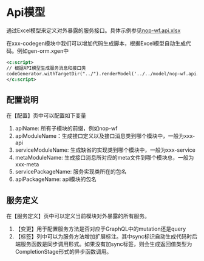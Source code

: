 # Api模型

通过Excel模型来定义对外暴露的服务接口。具体示例参见[nop-wf.api.xlsx](https://gitee.com/canonical-entropy/nop-entropy/blob/master/nop-wf/model/nop-wf.api.xlsx)

在xxx-codegen模块中我们可以增加代码生成脚本，根据Excel模型自动生成代码。例如gen-orm.xgen中

```xml
<c:script>
// 根据API模型生成服务消息和接口类
codeGenerator.withTargetDir("../").renderModel('../../model/nop-wf.api.xlsx','/nop/templates/api', '/',$scope);
</c:script>
```

## 配置说明

在【配置】页中可以配置如下变量

1. apiName: 所有子模块的前缀，例如nop-wf
2. apiModuleName：生成接口定义以及接口消息类到哪个模块中，一般为xxx-api
3. serviceModuleName: 生成缺省的实现类到哪个模块中，一般为xxx-service
4. metaModuleName: 生成接口消息所对应的meta文件到哪个模块总，一般为xxx-meta
5. servicePackageName: 服务实现类所在的包名
6. apiPackageName: api模块的包名

## 服务定义

在【服务定义】页中可以定义当前模块对外暴露的所有服务。

1. 【变更】用于配置服务方法是否对应于GraphQL中的mutation还是query
2. 【标签】列中可以为服务方法增加扩展标注。其中sync标识自动生成代码时后端服务函数是同步调用形式。如果没有加sync标签，则会生成返回值类型为CompletionStage形式的异步函数调用。
